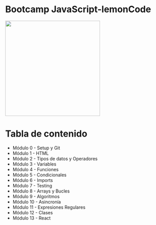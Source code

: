 # Bootcamp JavaScript-lemonCode
<img width="300" src="https://images.squarespace-cdn.com/content/v1/56cdb491a3360cdd18de5e16/1536155167931-3JJ7O74IM4QP88L0RQS9/3_200.png?format=400w](https://static1.squarespace.com/static/ta/56cdb491a3360cdd18de5e16/1079/assets/bootcamp-backend/logo.svg)https://static1.squarespace.com/static/ta/56cdb491a3360cdd18de5e16/1079/assets/bootcamp-backend/logo.svg">

# Tabla de contenido
<ul>
<li>Módulo 0 - Setup y Git</li>
<li>Módulo 1 - HTML</li>
<li>Módulo 2 - Tipos de datos y Operadores</li>
<li>Módulo 3 - Variables</li>
<li>Módulo 4 - Funciones</li>
<li>Módulo 5 - Condicionales</li>
<li>Módulo 6 - Imports</li>
<li>Módulo 7 - Testing</li>
<li>Módulo 8 - Arrays y Bucles</li>
<li>Módulo 9 - Algoritmos</li>
<li>Módulo 10 - Asincronía</li>
<li>Módulo 11 - Expresiones Regulares</li>
<li>Módulo 12 - Clases</li>
<li>Módulo 13 - React</li>
</ul>
